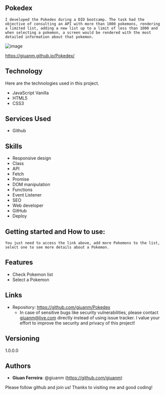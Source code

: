 ## Pokedex
	I developed the Pokedex during a DIO bootcamp. The task had the objective of consulting an API with more than 1000 pokemons, rendering a limited list, adding a new list up to a limit of less than 1000 and when selecting a pokemon, a screen would be rendered with the most detailed information about that pokemon.

![image](https://github.com/giuanm/Pokedex/assets/76171709/2a107ef3-5c9d-4d62-b358-09b05894ae8e)

https://giuanm.github.io/Pokedex/

## Technology 

Here are the technologies used in this project.

* JavaScript Vanilla
* HTML5
* CSS3

## Services Used

* Github

## Skills
* Responsive design
* Class
* API
* Fetch
* Promise
* DOM manipulation
* Functions
* Event Listener
* SEO
* Web developer
* GitHub
* Deploy

## Getting started and How to use:

	You just need to access the link above, add more Pokemons to the list, select one to see more details about a Pokemon.

## Features
  - Check Pokemon list
  - Select a Pokemon

## Links
  - Repository: https://github.com/giuanm/Pokedex
    - In case of sensitive bugs like security vulnerabilities, please contact
      giuanm@live.com directly instead of using issue tracker. 
      I value your effort to improve the security and privacy of this project!

  ## Versioning

  1.0.0.0


  ## Authors
  
  * **Giuan Ferreira**: @giuanm (https://github.com/giuanm)

  Please follow github and join us!
  Thanks to visiting me and good coding!
